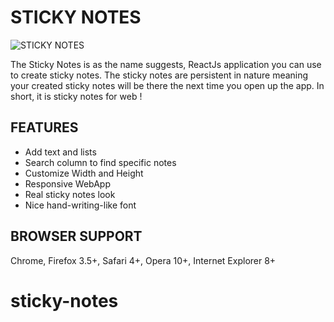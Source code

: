 # STICKY NOTES

![STICKY NOTES](https://react-kbc5fn.stackblitz.io/)

The Sticky Notes is as the name suggests, ReactJs application you can use to create
sticky notes. The sticky notes are persistent in nature meaning your created sticky
notes will be there the next time you open up the app. In short, it is sticky notes for web !

## FEATURES ##

 - Add text and lists
 - Search column to find specific notes
 - Customize Width and Height
 - Responsive WebApp
 - Real sticky notes look
 - Nice hand-writing-like font

## BROWSER SUPPORT ##

Chrome, Firefox 3.5+, Safari 4+, Opera 10+, Internet Explorer 8+
# sticky-notes
<!--
[Edit on StackBlitz ⚡️](https://stackblitz.com/edit/react-kbc5fn)-->
